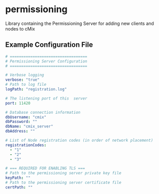 # permissioning

Library containing the Permissioning Server for adding new clients and nodes to 
cMix

## Example Configuration File

```yaml
# ==================================
# Permissioning Server Configuration
# ==================================

# Verbose logging
verbose: "true"
# Path to log file
logPath: "registration.log"

# The listening port of this  server
port: 11420

# Database connection information
dbUsername: "cmix"
dbPassword: ""
dbName: "cmix_server"
dbAddress: ""

# List of Node registration codes (in order of network placement)
registrationCodes:
  - "1"
  - "2"
  - "3"

# === REQUIRED FOR ENABLING TLS ===
# Path to the permissioning server private key file
keyPath: ""
# Path to the permissioning server certificate file
certPath: ""
```
